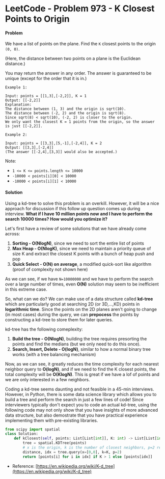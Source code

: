 # LeetCode - Problem 973 - K Closest Points to Origin

#### Problem

We have a list of points on the plane.  Find the `K` closest points to the origin `(0, 0)`.

(Here, the distance between two points on a plane is the Euclidean distance.)

You may return the answer in any order.  The answer is guaranteed to be unique (except for the order that it is in.)

 
```
Example 1:

Input: points = [[1,3],[-2,2]], K = 1
Output: [[-2,2]]
Explanation: 
The distance between (1, 3) and the origin is sqrt(10).
The distance between (-2, 2) and the origin is sqrt(8).
Since sqrt(8) < sqrt(10), (-2, 2) is closer to the origin.
We only want the closest K = 1 points from the origin, so the answer is just [[-2,2]].

Example 2:

Input: points = [[3,3],[5,-1],[-2,4]], K = 2
Output: [[3,3],[-2,4]]
(The answer [[-2,4],[3,3]] would also be accepted.)
``` 

Note:

* `1 <= K <= points.length <= 10000`
* `-10000 < points[i][0] < 10000`
* `-10000 < points[i][1] < 10000`

#### Solution

Using a kd-tree to solve this problem is an overkill. 
However, it will be a nice approach for discussion if this follow up question comes up during interview.
**What if I have 10 million points now and I have to perform the search 10000 times? How would you optimize it?**

Let's first have a review of some solutions that we have already come across:

1. **Sorting - O(NlogN)**, since we need to sort the entire list of points
1. **Max Heap - O(NlogK)**, since we need to maintain a priority queue of size K and extract the closest K points with a bunch of heap push and pop
1. **Quick Select - O(N) on average**, a modified quick-sort like algorithm (proof of complexity not shown here)

As we can see, if we have `N=10000000` and we have to perform the search over a large number of times, 
even **O(N)** solution may seem to be inefficient in this extreme case.

So, what can we do? We can make use of a data structure called **kd-tree** which are particularly good at searching 2D (or 3D,...,KD) points in **logarithmic time**.
Since the points on the 2D planes aren't going to change (in most cases) during the query, we can **prepocess** the points by constructing a kd-tree to store them for later queries.

kd-tree has the following comeplexity:

1. **Build the tree - O(NlogN)**, building the tree requires presorting the points and find the medians (but we only need to do this once).
1. **Search, Insert, Delete - O(logN)**, similar to how a normal binary tree works (with a tree balancing mechanism)

Now, as we can see, it greatly reduces the time complexity for each nearest neighbor query to **O(logN)**, and if we need to find the K closest points, the total complexity will be **O(KlogN)**. 
This is great if we have a lof of points and we are only interested in a few neighbors.

Coding a kd-tree seems daunting and not feasible in a 45-min interviews. 
However, in Python, there is some data science library which allows you to build a tree and perform the search in just a few lines of code! 
Since interviewers typically don't expect you to code an actual kd-tree, using the following code may not only show that you have insights of more advanced data structure, but also demostrate that you have practical experience implementing them with pre-existing libraries.

```python
from scipy import spatial
class Solution:
    def kClosest(self, points: List[List[int]], K: int) -> List[List[int]]:
        tree = spatial.KDTree(points)
		# x is the origin, k is the number of closest neighbors, p=2 refers to choosing l2 norm (euclidean distance)
        distance, idx = tree.query(x=[0,0], k=K, p=2) 
        return [points[i] for i in idx] if K > 1 else [points[idx]]
```

* Reference: [https://en.wikipedia.org/wiki/K-d_tree](https://en.wikipedia.org/wiki/K-d_tree)